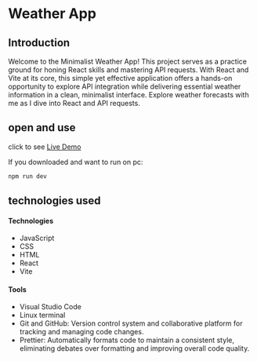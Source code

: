 # Weather App

## Introduction

Welcome to the Minimalist Weather App! This project serves as a practice ground for honing React skills and mastering API requests. With React and Vite at its core, this simple yet effective application offers a hands-on opportunity to explore API integration while delivering essential weather information in a clean, minimalist interface. Explore weather forecasts with me as I dive into React and API requests.

## open and use

click to see [Live Demo](https://weatherapp-gdz.netlify.app/)

If you downloaded and want to run on pc:

```bash
npm run dev
```

## technologies used

#### Technologies

- JavaScript
- CSS
- HTML
- React
- Vite

#### Tools

- Visual Studio Code
- Linux terminal
- Git and GitHub: Version control system and collaborative platform for tracking and managing code changes.
- Prettier: Automatically formats code to maintain a consistent style, eliminating debates over formatting and improving overall code quality.
